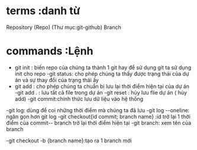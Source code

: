 # terms :danh từ
Repository (Repo)   (Thư mục:git-github)
Branch

# commands :Lệnh
- git init : biến repo của chúng ta thành 1 git hay để sử dụng git ta sử dụng init cho repo
-git status: cho phép chúng ta thấy được trạng thái của dự án và sự thay đổi của trạng thái ấy
- git add : cho phép chúng ta chuẩn bị lưu lại thời điểm hiện tại của dự án
-git add . : lưu tất cả file trong dự án
-git reset : hủy lưu flie dự án ( hủy add)
-git commit:chính thức lưu dữ liệu vào hệ thống
 <!--đây là 1 lệnh đặc biệt cần ghi chú trước khi lưu. Ghi chú này để xem quá trình trên dự án đang ở đâu hay đang làm gì  
 git commit -m 'initial commit'
 :initial commit là tên ghi chú và hay được đặt với nội dung thời điểm ban đầu của dự án
  -->
-git log: dùng để coi những thời điểm mà chúng ta đã lưu
-git log --oneline: ngăn gọn hơn git log
-git checkout{id commit; branch name} :id trở lại 1 thời điểm của commit-- branch trở lại thời điểm hiện tại
-git branch: xem tên của branch
<!-- 1 dự án có thể có nhiều nhánh và nhánh mặc định sẽ là name branch của bạn là master -->
-git checkout -b {branch name}:tạo ra 1 branch mới
